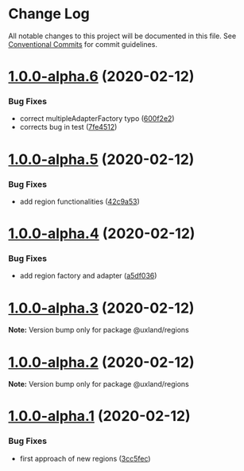 # Change Log

All notable changes to this project will be documented in this file.
See [Conventional Commits](https://conventionalcommits.org) for commit guidelines.

# [1.0.0-alpha.6](https://github.com/uxland/uxland/compare/@uxland/regions@1.0.0-alpha.5...@uxland/regions@1.0.0-alpha.6) (2020-02-12)


### Bug Fixes

* correct multipleAdapterFactory typo ([600f2e2](https://github.com/uxland/uxland/commit/600f2e29c3ed3cb79f591657f459eae6e4f1add2))
* corrects bug in test ([7fe4512](https://github.com/uxland/uxland/commit/7fe4512626c1aabb4c3c509c90a88a99b3231875))





# [1.0.0-alpha.5](https://github.com/uxland/uxland/compare/@uxland/regions@1.0.0-alpha.4...@uxland/regions@1.0.0-alpha.5) (2020-02-12)


### Bug Fixes

* add region functionalities ([42c9a53](https://github.com/uxland/uxland/commit/42c9a5369edba3b744c0a4aa8e4d0d2acb9842ed))





# [1.0.0-alpha.4](https://github.com/uxland/uxland/compare/@uxland/regions@1.0.0-alpha.3...@uxland/regions@1.0.0-alpha.4) (2020-02-12)


### Bug Fixes

* add region factory and adapter ([a5df036](https://github.com/uxland/uxland/commit/a5df036bca8208eda94fa6af137ba379679bc511))





# [1.0.0-alpha.3](https://github.com/uxland/uxland/compare/@uxland/regions@1.0.0-alpha.2...@uxland/regions@1.0.0-alpha.3) (2020-02-12)

**Note:** Version bump only for package @uxland/regions





# [1.0.0-alpha.2](https://github.com/uxland/uxland/compare/@uxland/regions@1.0.0-alpha.1...@uxland/regions@1.0.0-alpha.2) (2020-02-12)

**Note:** Version bump only for package @uxland/regions





# [1.0.0-alpha.1](https://github.com/uxland/uxland/compare/@uxland/regions@1.0.0-alpha.0...@uxland/regions@1.0.0-alpha.1) (2020-02-12)


### Bug Fixes

* first approach of new regions ([3cc5fec](https://github.com/uxland/uxland/commit/3cc5fec9eeee9e7f6f6109fe04b10331ecb9cd51))
